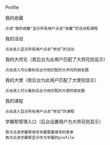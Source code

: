 Profile

我的收藏

```
点进"我的收藏"显示所有用户点击“收藏”的活动和课程
```

我的活动

```
点击进入显示所有用户点击“参加”的活动
```

我的大师兄（若后台为此用户匹配了大师兄则显示）

```
点击进入可以看到后台为他匹配的大师兄的朋友圈
```

我的大使（若后台为此用户匹配了大使则显示）

```
点击进入可以看到后台为他匹配的大使的朋友圈
```

我的课程

```
点击进入显示所有用户点击“参加”的课程
```

学霸帮管理入口（后台设置用户为大师兄则显示）

```
首次点进学霸帮填写学霸需要填写的表单
再次点进学霸帮显示作为学霸的profile
```



